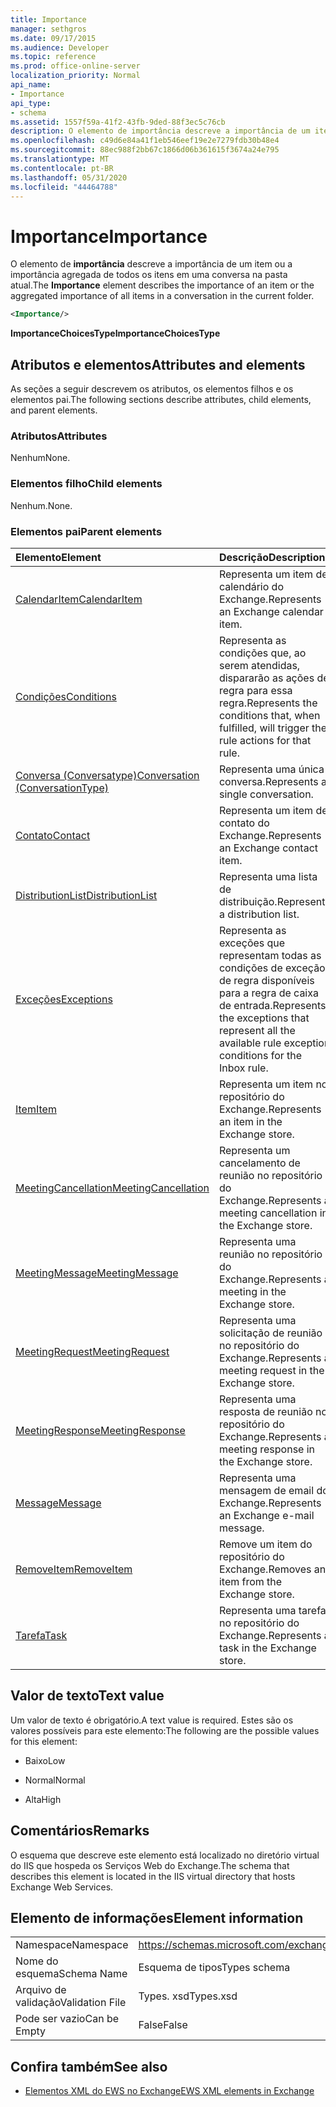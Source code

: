 ```yaml
---
title: Importance
manager: sethgros
ms.date: 09/17/2015
ms.audience: Developer
ms.topic: reference
ms.prod: office-online-server
localization_priority: Normal
api_name:
- Importance
api_type:
- schema
ms.assetid: 1557f59a-41f2-43fb-9ded-88f3ec5c76cb
description: O elemento de importância descreve a importância de um item ou a importância agregada de todos os itens em uma conversa na pasta atual.
ms.openlocfilehash: c49d6e84a41f1eb546eef19e2e7279fdb30b48e4
ms.sourcegitcommit: 88ec988f2bb67c1866d06b361615f3674a24e795
ms.translationtype: MT
ms.contentlocale: pt-BR
ms.lasthandoff: 05/31/2020
ms.locfileid: "44464788"
---
```

# <a name="importance"></a><span data-ttu-id="20d9b-103">Importance</span><span class="sxs-lookup"><span data-stu-id="20d9b-103">Importance</span></span>

<span data-ttu-id="20d9b-104">O elemento de **importância** descreve a importância de um item ou a importância agregada de todos os itens em uma conversa na pasta atual.</span><span class="sxs-lookup"><span data-stu-id="20d9b-104">The **Importance** element describes the importance of an item or the aggregated importance of all items in a conversation in the current folder.</span></span> 
  
```XML
<Importance/>
```

 <span data-ttu-id="20d9b-105">**ImportanceChoicesType**</span><span class="sxs-lookup"><span data-stu-id="20d9b-105">**ImportanceChoicesType**</span></span>
## <a name="attributes-and-elements"></a><span data-ttu-id="20d9b-106">Atributos e elementos</span><span class="sxs-lookup"><span data-stu-id="20d9b-106">Attributes and elements</span></span>

<span data-ttu-id="20d9b-107">As seções a seguir descrevem os atributos, os elementos filhos e os elementos pai.</span><span class="sxs-lookup"><span data-stu-id="20d9b-107">The following sections describe attributes, child elements, and parent elements.</span></span>
  
### <a name="attributes"></a><span data-ttu-id="20d9b-108">Atributos</span><span class="sxs-lookup"><span data-stu-id="20d9b-108">Attributes</span></span>

<span data-ttu-id="20d9b-109">Nenhum</span><span class="sxs-lookup"><span data-stu-id="20d9b-109">None.</span></span>
  
### <a name="child-elements"></a><span data-ttu-id="20d9b-110">Elementos filho</span><span class="sxs-lookup"><span data-stu-id="20d9b-110">Child elements</span></span>

<span data-ttu-id="20d9b-111">Nenhum.</span><span class="sxs-lookup"><span data-stu-id="20d9b-111">None.</span></span>
  
### <a name="parent-elements"></a><span data-ttu-id="20d9b-112">Elementos pai</span><span class="sxs-lookup"><span data-stu-id="20d9b-112">Parent elements</span></span>

|<span data-ttu-id="20d9b-113">**Elemento**</span><span class="sxs-lookup"><span data-stu-id="20d9b-113">**Element**</span></span>|<span data-ttu-id="20d9b-114">**Descrição**</span><span class="sxs-lookup"><span data-stu-id="20d9b-114">**Description**</span></span>|
|:-----|:-----|
|[<span data-ttu-id="20d9b-115">CalendarItem</span><span class="sxs-lookup"><span data-stu-id="20d9b-115">CalendarItem</span></span>](calendaritem.md) <br/> |<span data-ttu-id="20d9b-116">Representa um item de calendário do Exchange.</span><span class="sxs-lookup"><span data-stu-id="20d9b-116">Represents an Exchange calendar item.</span></span>  <br/> |
|[<span data-ttu-id="20d9b-117">Condições</span><span class="sxs-lookup"><span data-stu-id="20d9b-117">Conditions</span></span>](conditions.md) <br/> |<span data-ttu-id="20d9b-118">Representa as condições que, ao serem atendidas, dispararão as ações de regra para essa regra.</span><span class="sxs-lookup"><span data-stu-id="20d9b-118">Represents the conditions that, when fulfilled, will trigger the rule actions for that rule.</span></span>  <br/> |
|[<span data-ttu-id="20d9b-119">Conversa (Conversatype)</span><span class="sxs-lookup"><span data-stu-id="20d9b-119">Conversation (ConversationType)</span></span>](conversation-conversationtype.md) <br/> |<span data-ttu-id="20d9b-120">Representa uma única conversa.</span><span class="sxs-lookup"><span data-stu-id="20d9b-120">Represents a single conversation.</span></span>  <br/> |
|[<span data-ttu-id="20d9b-121">Contato</span><span class="sxs-lookup"><span data-stu-id="20d9b-121">Contact</span></span>](contact.md) <br/> |<span data-ttu-id="20d9b-122">Representa um item de contato do Exchange.</span><span class="sxs-lookup"><span data-stu-id="20d9b-122">Represents an Exchange contact item.</span></span>  <br/> |
|[<span data-ttu-id="20d9b-123">DistributionList</span><span class="sxs-lookup"><span data-stu-id="20d9b-123">DistributionList</span></span>](distributionlist.md) <br/> |<span data-ttu-id="20d9b-124">Representa uma lista de distribuição.</span><span class="sxs-lookup"><span data-stu-id="20d9b-124">Represents a distribution list.</span></span>  <br/> |
|[<span data-ttu-id="20d9b-125">Exceções</span><span class="sxs-lookup"><span data-stu-id="20d9b-125">Exceptions</span></span>](exceptions.md) <br/> |<span data-ttu-id="20d9b-126">Representa as exceções que representam todas as condições de exceção de regra disponíveis para a regra de caixa de entrada.</span><span class="sxs-lookup"><span data-stu-id="20d9b-126">Represents the exceptions that represent all the available rule exception conditions for the Inbox rule.</span></span>  <br/> |
|[<span data-ttu-id="20d9b-127">Item</span><span class="sxs-lookup"><span data-stu-id="20d9b-127">Item</span></span>](item.md) <br/> |<span data-ttu-id="20d9b-128">Representa um item no repositório do Exchange.</span><span class="sxs-lookup"><span data-stu-id="20d9b-128">Represents an item in the Exchange store.</span></span>  <br/> |
|[<span data-ttu-id="20d9b-129">MeetingCancellation</span><span class="sxs-lookup"><span data-stu-id="20d9b-129">MeetingCancellation</span></span>](meetingcancellation.md) <br/> |<span data-ttu-id="20d9b-130">Representa um cancelamento de reunião no repositório do Exchange.</span><span class="sxs-lookup"><span data-stu-id="20d9b-130">Represents a meeting cancellation in the Exchange store.</span></span>  <br/> |
|[<span data-ttu-id="20d9b-131">MeetingMessage</span><span class="sxs-lookup"><span data-stu-id="20d9b-131">MeetingMessage</span></span>](meetingmessage.md) <br/> |<span data-ttu-id="20d9b-132">Representa uma reunião no repositório do Exchange.</span><span class="sxs-lookup"><span data-stu-id="20d9b-132">Represents a meeting in the Exchange store.</span></span>  <br/> |
|[<span data-ttu-id="20d9b-133">MeetingRequest</span><span class="sxs-lookup"><span data-stu-id="20d9b-133">MeetingRequest</span></span>](meetingrequest.md) <br/> |<span data-ttu-id="20d9b-134">Representa uma solicitação de reunião no repositório do Exchange.</span><span class="sxs-lookup"><span data-stu-id="20d9b-134">Represents a meeting request in the Exchange store.</span></span>  <br/> |
|[<span data-ttu-id="20d9b-135">MeetingResponse</span><span class="sxs-lookup"><span data-stu-id="20d9b-135">MeetingResponse</span></span>](meetingresponse.md) <br/> |<span data-ttu-id="20d9b-136">Representa uma resposta de reunião no repositório do Exchange.</span><span class="sxs-lookup"><span data-stu-id="20d9b-136">Represents a meeting response in the Exchange store.</span></span>  <br/> |
|[<span data-ttu-id="20d9b-137">Message</span><span class="sxs-lookup"><span data-stu-id="20d9b-137">Message</span></span>](message-ex15websvcsotherref.md) <br/> |<span data-ttu-id="20d9b-138">Representa uma mensagem de email do Exchange.</span><span class="sxs-lookup"><span data-stu-id="20d9b-138">Represents an Exchange e-mail message.</span></span>  <br/> |
|[<span data-ttu-id="20d9b-139">RemoveItem</span><span class="sxs-lookup"><span data-stu-id="20d9b-139">RemoveItem</span></span>](removeitem.md) <br/> |<span data-ttu-id="20d9b-140">Remove um item do repositório do Exchange.</span><span class="sxs-lookup"><span data-stu-id="20d9b-140">Removes an item from the Exchange store.</span></span>  <br/> |
|[<span data-ttu-id="20d9b-141">Tarefa</span><span class="sxs-lookup"><span data-stu-id="20d9b-141">Task</span></span>](task.md) <br/> |<span data-ttu-id="20d9b-142">Representa uma tarefa no repositório do Exchange.</span><span class="sxs-lookup"><span data-stu-id="20d9b-142">Represents a task in the Exchange store.</span></span>  <br/> |
   
## <a name="text-value"></a><span data-ttu-id="20d9b-143">Valor de texto</span><span class="sxs-lookup"><span data-stu-id="20d9b-143">Text value</span></span>

<span data-ttu-id="20d9b-144">Um valor de texto é obrigatório.</span><span class="sxs-lookup"><span data-stu-id="20d9b-144">A text value is required.</span></span> <span data-ttu-id="20d9b-145">Estes são os valores possíveis para este elemento:</span><span class="sxs-lookup"><span data-stu-id="20d9b-145">The following are the possible values for this element:</span></span>
  
- <span data-ttu-id="20d9b-146">Baixo</span><span class="sxs-lookup"><span data-stu-id="20d9b-146">Low</span></span>
    
- <span data-ttu-id="20d9b-147">Normal</span><span class="sxs-lookup"><span data-stu-id="20d9b-147">Normal</span></span>
    
- <span data-ttu-id="20d9b-148">Alta</span><span class="sxs-lookup"><span data-stu-id="20d9b-148">High</span></span>
    
## <a name="remarks"></a><span data-ttu-id="20d9b-149">Comentários</span><span class="sxs-lookup"><span data-stu-id="20d9b-149">Remarks</span></span>

<span data-ttu-id="20d9b-150">O esquema que descreve este elemento está localizado no diretório virtual do IIS que hospeda os Serviços Web do Exchange.</span><span class="sxs-lookup"><span data-stu-id="20d9b-150">The schema that describes this element is located in the IIS virtual directory that hosts Exchange Web Services.</span></span>
  
## <a name="element-information"></a><span data-ttu-id="20d9b-151">Elemento de informações</span><span class="sxs-lookup"><span data-stu-id="20d9b-151">Element information</span></span>

|||
|:-----|:-----|
|<span data-ttu-id="20d9b-152">Namespace</span><span class="sxs-lookup"><span data-stu-id="20d9b-152">Namespace</span></span>  <br/> |https://schemas.microsoft.com/exchange/services/2006/types  <br/> |
|<span data-ttu-id="20d9b-153">Nome do esquema</span><span class="sxs-lookup"><span data-stu-id="20d9b-153">Schema Name</span></span>  <br/> |<span data-ttu-id="20d9b-154">Esquema de tipos</span><span class="sxs-lookup"><span data-stu-id="20d9b-154">Types schema</span></span>  <br/> |
|<span data-ttu-id="20d9b-155">Arquivo de validação</span><span class="sxs-lookup"><span data-stu-id="20d9b-155">Validation File</span></span>  <br/> |<span data-ttu-id="20d9b-156">Types. xsd</span><span class="sxs-lookup"><span data-stu-id="20d9b-156">Types.xsd</span></span>  <br/> |
|<span data-ttu-id="20d9b-157">Pode ser vazio</span><span class="sxs-lookup"><span data-stu-id="20d9b-157">Can be Empty</span></span>  <br/> |<span data-ttu-id="20d9b-158">False</span><span class="sxs-lookup"><span data-stu-id="20d9b-158">False</span></span>  <br/> |
   
## <a name="see-also"></a><span data-ttu-id="20d9b-159">Confira também</span><span class="sxs-lookup"><span data-stu-id="20d9b-159">See also</span></span>



- [<span data-ttu-id="20d9b-160">Elementos XML do EWS no Exchange</span><span class="sxs-lookup"><span data-stu-id="20d9b-160">EWS XML elements in Exchange</span></span>](ews-xml-elements-in-exchange.md)

